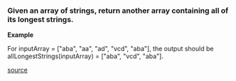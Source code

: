 ### Given an array of strings, return another array containing all of its longest strings.

**Example**

For inputArray = ["aba", "aa", "ad", "vcd", "aba"], the output should be
allLongestStrings(inputArray) = ["aba", "vcd", "aba"].

[source](https://raw.githubusercontent.com/Soreg/100-Algorithms-Challenge/master/allLongestStrings/README.md)